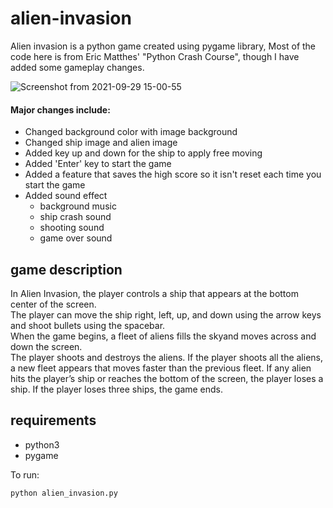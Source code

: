 # alien-invasion
Alien invasion is a python game created using pygame library, Most of the code here is from Eric Matthes' "Python Crash Course", though I have added some gameplay  changes. 

![Screenshot from 2021-09-29 15-00-55](https://user-images.githubusercontent.com/66839270/135273873-c16cf04f-a8ee-45d2-bcb0-58f0797e8471.png)

#### Major changes include:

  * Changed background color with image background 
  * Changed ship image and alien image
  * Added key up and down for the ship to apply free moving 
  * Added 'Enter' key to start the game 
  * Added a feature that saves the high score so it isn't reset each time you start the game 
  * Added sound effect
    * background music
    * ship crash sound 
    * shooting sound
    * game over sound 
 
## game description

In Alien Invasion, the player controls a ship that appears at the bottom center of the screen. \
The player can move the ship right, left, up, and down using the arrow keys and shoot bullets using the spacebar. \
When the game begins, a fleet of aliens fills the skyand moves across and down the screen. \
The player shoots and destroys the aliens. If the player shoots all the aliens, a new fleet appears that moves faster than the previous fleet.
If any alien hits the player’s ship or reaches the bottom of the screen, the player loses a ship. If the player loses three ships, the game ends.

## requirements
* python3 
* pygame

To run:
```
python alien_invasion.py
```
